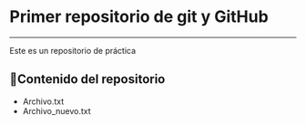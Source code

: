 # Primer repositorio de git y GitHub
---
Este es un repositorio de práctica
## 📁Contenido del repositorio
- Archivo.txt
- Archivo_nuevo.txt
